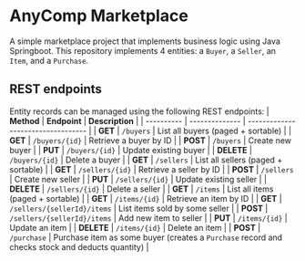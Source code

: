 # AnyComp Marketplace
A simple marketplace project that implements business logic using Java Springboot.
This repository implements 4 entities: a `Buyer`, a `Seller`, an `Item`, and a `Purchase`.

## REST endpoints
Entity records can be managed using the following REST endpoints:
| **Method** | **Endpoint**   | **Description**                    |
| ---------- | -------------- | ---------------------------------- |
| **GET**    | `/buyers`      | List all buyers (paged + sortable) |
| **GET**    | `/buyers/{id}` | Retrieve a buyer by ID      |
| **POST**   | `/buyers`      | Create new buyer                 |
| **PUT**    | `/buyers/{id}` | Update existing buyer           |
| **DELETE** | `/buyers/{id}` | Delete a buyer                     |
| **GET**    | `/sellers`      | List all sellers (paged + sortable) |
| **GET**    | `/sellers/{id}` | Retrieve a seller by ID      |
| **POST**   | `/sellers`      | Create new seller                 |
| **PUT**    | `/sellers/{id}` | Update existing seller           |
| **DELETE** | `/sellers/{id}` | Delete a seller                     |
| **GET**    | `/items`                    | List all items (paged + sortable)    |
| **GET**    | `/items/{id}`               | Retrieve an item by ID               |
| **GET**    | `/sellers/{sellerId}/items` | List items sold by some seller |
| **POST**   | `/sellers/{sellerId}/items` | Add new item to seller           |
| **PUT**    | `/items/{id}`               | Update an item                       |
| **DELETE** | `/items/{id}`               | Delete an item                       |
| **POST**   | `/purchase`  | Purchase item as some buyer (creates a `Purchase` record and checks stock and deducts quantity) |
